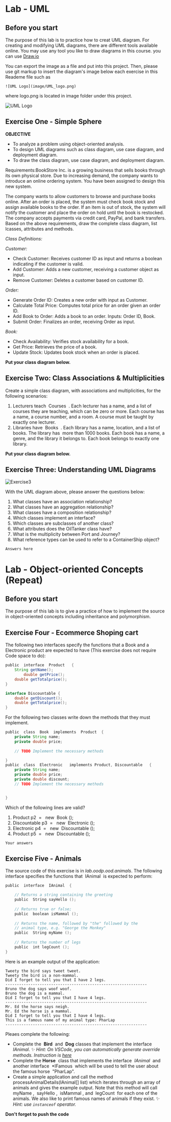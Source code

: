 Lab - UML
==========

Before you start
----------
The purpose of this lab is to practice how to creat UML diagram.
For creating and modifying UML diagrams, there are different tools available online. You may use any tool you like to draw diagrams in this course. you can use [Draw.io](https://www.draw.io/​)

You can export the image as a file and put into this project. Then, please use git markup to insert the diagram's image below each exercise in this Reademe file such as 

```
![UML Logo](image/UML_logo.png)
```
 where logo.png is located in image folder under this project.

![UML Logo](image/UML_logo.png)

Exercise One - Simple Sphere
--------------------
**OBJECTIVE**
- To analyze a problem using object-oriented analysis.
- To design UML diagrams such as class diagram, use case diagram, and deployment diagram.
- To draw the class diagram, use case diagram, and deployment diagram.

Requirements:BookStore Inc. is a growing business that sells books through its own physical store. Due to increasing demand, the company wants to introduce an online ordering system. 
You have been assigned to design this new system.

The company wants to allow customers to browse and purchase books online. After an order is placed, the system must check book stock and assign available books to the order. 
If an item is out of stock, the system will notify the customer and place the order on hold until the book is restocked. The company accepts payments via credit card, PayPal, and bank transfers.
Based on the above requirements, draw the complete class diagram, list lcasses, attributes and methods.

*Class Definitions:*

*Customer:*
- Check Customer: Receives customer ID as input and returns a boolean indicating if the customer is valid.
- Add Customer: Adds a new customer, receiving a customer object as input.
- Remove Customer: Deletes a customer based on customer ID.

*Order:*
- Generate Order ID: Creates a new order with input as Customer.
- Calculate Total Price: Computes total price for an order given an order ID.
- Add Book to Order: Adds a book to an order. Inputs: Order ID, Book.
- Submit Order: Finalizes an order, receiving Order as input.

*Book:*
- Check Availability: Verifies stock availability for a book.
- Get Price: Retrieves the price of a book.
- Update Stock: Updates book stock when an order is placed.

**Put your class diagram below.**

Exercise Two: Class Associations & Multiplicities
-----------------------------
Create a simple class diagram, with associations and multiplicities, for the following
scenarios:
1. Lecturers teach ​ Courses ​ . Each lecturer has a name, and a list of courses they are
teaching, which can be zero or more. Each course has a name, a course number,
and a room. A course must be taught by exactly one lecturer.
2. Libraries have ​ Books ​ . Each library has a name, location, and a list of books. The
library has ​ more than 1000 books. Each book has a name, a genre, and the library it
belongs to. Each book belongs to exactly one library.

**Put your class diagram below.**

Exercise Three: Understanding UML Diagrams
------------------------------
![Exercise3](image/exercise3.png)


With the UML diagram above, please answer the questions below:
1. What classes have an association relationship?
2. What classes have an aggregation relationship?
3. What classes have a composition relationship?
4. Which classes implement an interface?
5. Which classes are subclasses of another class?
6. What attributes does the OilTanker class have?
7. What is the multiplicity between Port and Journey?
8. What reference types can be used to refer to a ContainerShip object?


```
Answers here
```

Lab - Object-oriented Concepts (Repeat)
==========

Before you start
----------
The purpose of this lab is to give a practice of how to implement the source in object-oriented concepts including inheritance and polymorphism.

Exercise Four - Ecommerce Shoping cart
--------------------------------
 The following two interfaces specify the functions that a Book and a Electronic product are expected to have (This exercise does not require Code space to do):

```java
public​ ​ interface​ ​ Product ​ ​ {
	String getName();
        double getPrice();
	double getTotalprice();
}

interface Discountable {
    double getDiscount();
    double getTotalprice();
}
```
For the following two classes write down the methods that they must implement.

```java
public​ ​ class​ ​ Book​ ​ implements​ ​ Product​ ​ {
    private String name;
    private double price;
   
    // TODO Implement the necessary methods

}
public​ ​ class​ ​ Electronic ​ ​ implements​ Product, Discountable  ​ {
    private String name;
    private double price;
    private double discount;
    // TODO Implement the necessary methods


}
```

Which of the following lines are valid?
1. Product​  p2 ​ = ​ ​ new​ ​ Book​ ();
2. Discountable​ p3 ​ = ​ ​ new​ ​ Electronic​ ();
3. Electronic​ p4 ​ = ​ ​ new​ ​ Discountable​ ();
4. Product​ p5 ​ = ​ ​ new​ ​ Discountable​ ();

```
Your answers
```


Exercise Five - Animals
---------------------------
The source code of this exercise is in *lab.oodp.ood.animals*. The following interface specifies the functions that ​ IAnimal ​ is expected to perform:

```java
public​ ​ interface​ ​ IAnimal​ ​ {

	// Returns a string containing the greeting
	public​ ​ String​ sayHello​ ();
	
	// Returns true or false;
	public​ ​ boolean​ isMammal​ ();
	
	// Returns the name, followed by "the" followed by the
	// animal type, e.g. "George the Monkey"
	public​ ​ String​ myName​ ();
	
	// Returns the number of legs
	public​ ​ int​ legCount​ ();
}
```

Here is an example output of the application:

```
Tweety the bird says tweet tweet.
Tweety the bird is a non-mammal.
Did I forget to tell you that I have 2 legs.
--------------------------------------------------------------
Bruno the dog says woof woof.
Bruno the dog is a mammal.
Did I forget to tell you that I have 4 legs.
--------------------------------------------------------------
Mr. Ed the horse says neigh.
Mr. Ed the horse is a mammal.
Did I forget to tell you that I have 4 legs.
This is a famous name of my animal type: PharLap
--------------------------------------------------------------
```
Pleaes complete the following:
- Complete the ​ **Bird** ​ and ​ **Dog** ​ classes that implement the interface ​ *IAnimal*​.
:sparkles: *Hint: On VSCode, you can automatically generate override methods. Instruction is [here](https://code.visualstudio.com/docs/java/java-refactoring#_overrideimplement-methods)* 
- Complete the **Horse** ​ class that implements the interface ​ *IAnimal* ​ and another interface ​ *IFamous ​ which will be used to tell the user about the famous horse ​ "PharLap"​.
- Create a simple application and call the method ​ processAnimalDetails(IAnimal[]
list) which iterates through an array of animals and gives the example output. Note that
this method will call ​ myName​ , ​ sayHello​ , ​ isMammal​ , and ​ legCount ​ for each one of the
animals. We also like to print famous names of animals if they exist. 
:sparkles: *Hint: use ​ `instanceof` operator.*

**Don't forget to push the code**

